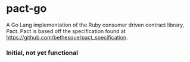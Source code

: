 # pact-go
A Go Lang implementation of the Ruby consumer driven contract library, Pact.
Pact is based off the specification found at https://github.com/bethesque/pact_specification.

### Initial, not yet functional